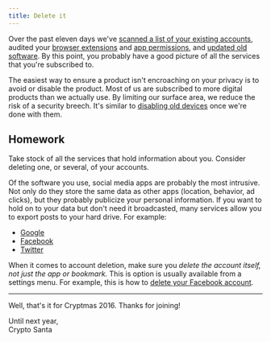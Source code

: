 ```yaml
---
title: Delete it
---
```


Over the past eleven days we've [scanned a list of your existing accounts](/2016/2/), audited your
[browser extensions](/2016/7/) and [app permissions](/2016/9/), and [updated old software](/2016/8/). By this point, you
probably have a good picture of all the services that you're subscribed to.

The easiest way to ensure a product isn't encroaching on your privacy is to avoid or disable the product. Most of us are
subscribed to more digital products than we actually use. By limiting our surface area, we reduce the risk of a security
breech. It's similar to [disabling old devices](/2016/10/) once we're done with them.

## Homework

Take stock of all the services that hold information about you. Consider deleting one, or several, of your accounts.

Of the software you use, social media apps are probably the most intrusive. Not only do they store the same data as
other apps (location, behavior, ad clicks), but they probably publicize your personal information. If you want to hold
on to your data but don't need it broadcasted, many services allow you to export posts to your hard drive. For example:

- [Google](https://support.google.com/accounts/answer/3024190)
- [Facebook](https://www.facebook.com/help/131112897028467)
- [Twitter](https://support.twitter.com/articles/20170160)

When it comes to account deletion, make sure you _delete the account itself, not just the app or bookmark._ This is
option is usually available from a settings menu. For example, this is how to
[delete your Facebook account][Delete Facebook].

---

Well, that's it for Cryptmas 2016. Thanks for joining!

Until next year,<br />Crypto Santa

[Delete Facebook]: https://www.facebook.com/help/224562897555674

